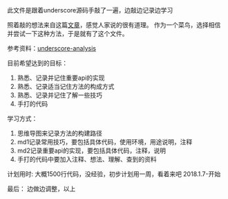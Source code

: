 此文件是跟着underscore源码手敲了一遍，边敲边记录边学习

照着敲的想法来自这篇[文章](https://juejin.im/entry/57ea104d816dfa005efb3e15)，感觉人家说的很有道理。
作为一个菜鸟，选择相信并尝试一下这种方法，于是就有了这个文件。

参考资料：[underscore-analysis](https://github.com/hanzichi/underscore-analysis)

目前希望达到的目标：
1. 熟悉、记录并记住重要api的实现
2. 熟悉、记录适当记住方法的构成方式
3. 熟悉、记录并记住了解一些技巧
4. 手打的代码

学习方式：
1. 思维导图来记录方法的构建路径
2. md1记录常用技巧，要包括具体代码，使用环境，用途说明，注释
3. md2记录重要api的实现，要包括具体代码，注释，说明
4. 手打的代码中要加入注释、想法、理解、查到的资料

计划用时:
大概1500行代码，没经验，初步计划用一周，看着来吧
2018.1.7-开始


最后：
边做边调整，以上
